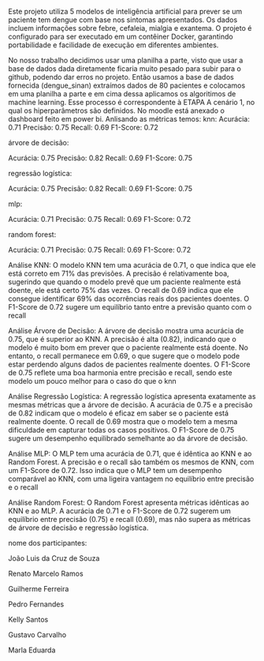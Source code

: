 Este projeto utiliza 5 modelos de inteligência artificial para prever se um paciente tem dengue com base nos sintomas apresentados. Os dados incluem informações sobre febre, cefaleia, mialgia e exantema. O projeto é configurado para ser executado em um contêiner Docker, garantindo portabilidade e facilidade de execução em diferentes ambientes.

No nosso trabalho decidimos usar uma planilha a parte, visto que usar a base de dados dada diretamente ficaria muito pesado para subir para o github, podendo dar erros no projeto. Então usamos a base de dados fornecida (dengue_sinan) extraímos dados de 80 pacientes e colocamos em uma planilha a parte e em cima dessa aplicamos os algoritimos de machine learning. Esse processo é correspondente à ETAPA A cenário 1, no qual os hiperparâmetros são definidos. No moodle está anexado o dashboard feito em power bi. 
Anlisando as métricas temos:
knn:
Acurácia: 0.71 Precisão: 0.75 Recall: 0.69 F1-Score: 0.72

árvore de decisão:

Acurácia: 0.75 Precisão: 0.82 Recall: 0.69 F1-Score: 0.75

regressão logística:

Acurácia: 0.75 Precisão: 0.82 Recall: 0.69 F1-Score: 0.75

mlp:

Acurácia: 0.71 Precisão: 0.75 Recall: 0.69 F1-Score: 0.72

random forest:

Acurácia: 0.71 Precisão: 0.75 Recall: 0.69 F1-Score: 0.72


Análise KNN:
O modelo KNN tem uma acurácia de 0.71, o que indica que ele está correto em 71% das previsões. A precisão é relativamente boa, sugerindo que quando o modelo prevê que um paciente realmente está doente, ele está certo 75% das vezes. O recall de 0.69 indica que ele consegue identificar 69% das ocorrências reais dos pacientes doentes. O F1-Score de 0.72 sugere um equilíbrio tanto entre a previsão quanto com o recall

Análise Árvore de Decisão:
A árvore de decisão mostra uma acurácia de 0.75, que é superior ao KNN. A precisão é alta (0.82), indicando que o modelo é muito bom em prever que o paciente realmente está doente. No entanto, o recall permanece em 0.69, o que sugere que o modelo pode estar perdendo alguns dados de pacientes realmente doentes. O F1-Score de 0.75 reflete uma boa harmonia entre precisão e recall, sendo este modelo um pouco melhor para o caso do que o knn

Análise Regressão Logística:
A regressão logística apresenta exatamente as mesmas métricas que a árvore de decisão. A acurácia de 0.75 e a precisão de 0.82 indicam que o modelo é eficaz em saber se o paciente está realmente doente. O recall de 0.69 mostra que o modelo tem a mesma dificuldade em capturar todas os casos positivos. O F1-Score de 0.75 sugere um desempenho equilibrado semelhante ao da árvore de decisão.

Análise MLP:
O MLP tem uma acurácia de 0.71, que é idêntica ao KNN e ao Random Forest. A precisão e o recall são também os mesmos de KNN, com um F1-Score de 0.72. Isso indica que o MLP tem um desempenho comparável ao KNN, com uma ligeira vantagem no equilíbrio entre precisão e o recall

Análise Random Forest:
O Random Forest apresenta métricas idênticas ao KNN e ao MLP. A acurácia de 0.71 e o F1-Score de 0.72 sugerem um equilíbrio entre precisão (0.75) e recall (0.69), mas não supera as métricas de árvore de decisão e regressão logística.


nome dos participantes:

João Luis da Cruz de Souza

Renato Marcelo Ramos

Guilherme Ferreira

Pedro Fernandes

Kelly Santos

Gustavo Carvalho

Marla Eduarda 






